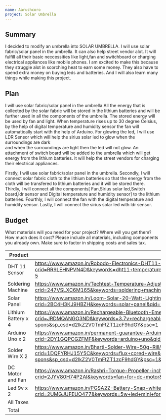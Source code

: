 ```yaml
---
name: Aarushcoro
project: Solar Umbrella
---
```


## Summary

I decided to modify an umbrella into SOLAR UMBRELLA. I will use solar fabric/solar panel in the umbrella. 
It can also help street vendor alot. It will fulfill all their basic neccessities like light,fan and switchboard or charging electrical appliances like mobile phones.
I am excited to make this because they struggle alot in scorching heat to earn some money. They also have to spend extra money on buying leds and batteries. And I will
also learn many things while making this project.

## Plan

I will use solar fabric/solar panel in the umbrella
All the energy that is collected by the solar fabric will be stored in the lithium batteries and will be further used in all the components of the umbrella. 
The stored energy will be used by fan and light. When temperature rises up to 30 degree Celsius, by the help of digital temperature and humidity sensor the fan will
automatically start with the help of Arduino. For glowing the led, I will use LDR Sensor which will help the sirius solar led to glow when the surroundings are dark   
and when the surroundings are light then the led will not glow. An attachment of switch board will be added to the umbrella which will get energy from the 
lithium batteries. It will help the street vendors for charging their electrical appliances.

Firstly, I will use solar fabric/solar panel in the umbrella.
Secondly, I will connect solar fabric cloth to the lithium batteries so that the energy from the cloth will be transfered to lithium batteries and it will be stored there.
Thirdly, I will connect all the components[ Fan,Sirius solar led,Switch board,ldr sensor and Digital temperature and humidity sensor] to the lithium batteries.
Fourthly, I will connect the fan with the digital temperature and humidity sensor.
Lastly, I will connect the sirius solar led with ldr sensor.

## Budget

What materials will you need for your project? Where will you get them? How much does it cost? Please include all materials, including components you already own. Make sure to factor in shipping costs and sales tax.

| Product             | Supplier/Link                                                                                                                                                                                                                                                                | Cost   |
|---------------------|------------------------------------------------------------------------------------------------------------------------------------------------------------------------------------------------------------------------------------------------------------------------------|--------|
| DHT 11 Sensor       | https://www.amazon.in/Robodo-Electronics-DHT11-Temperature-Raspberry/dp/B00BOMEO5U/ref=sr_1_5?crid=RR9LEHNPVN4D&keywords=dht11+temperature+and+humidity+sensor&qid=1673621853&sprefix=dht11+temperature+and+humidity+sensor%2Caps%2C241&sr=8-5                               | $1.55  |                                      
| Soldering Machine   | https://www.amazon.in/Techtest-Temperature-Adjustable-Soldering-SOLDERING/dp/B07RC4SVG2/ref=sr_1_7?crid=247VSLXC6M165&keywords=soldering+machine&qid=1673625977&sprefix=soldering+machi%2Caps%2C486&sr=8-7                                                                   | $7.28  |
| Solar Panel         | https://www.amazon.in/Loom-Solar-20-Watt-Lighting/dp/B07JVX4PZT/ref=sr_1_7?crid=2BC4H3KJ9HBZH&keywords=solar+panel&qid=1673627214&sprefix=solar+pane%2Caps%2C287&sr=8-7                                                                                                      | $15.93 |
| Lithium Battery x 4 | https://www.amazon.in/Rechargeable-Bluetooth-Emergency-Industrial-Equipment/dp/B0BHQTG1DX/ref=sr_1_2_sspa?crid=JRDMQANGO3ND&keywords=3.7v+rechargeable+lithium+battery&qid=1673627870&sprefix=rechargeble+lith%2Caps%2C285&sr=8-2-spons&sp_csd=d2lkZ2V0TmFtZT1zcF9hdGY&psc=1 | $13.73 |
| Arduino Uno x 2     | https://www.amazon.in/permanent-guarantee-Arduino-Uno/dp/B0044X2E5S/ref=sr_1_8?crid=2DY1GQPCGZFMF&keywords=arduino+uno&qid=1673628473&sprefix=arduino%2Caps%2C268&sr=8-8                                                                                                     | $49.98 |
| Solder Wire X 2     | https://www.amazon.in/Bharti-Solder-Wire-50g-Rill/dp/B0BKQJYS6K/ref=sr_1_2_sspa?crid=1DQFYRHJ15Y5C&keywords=flux+cored+wire&qid=1673675841&sprefix=flux+cored+wir%2Caps%2C329&sr=8-2-spons&sp_csd=d2lkZ2V0TmFtZT1zcF9hdGY&psc=1&smid=A32MLYOFMPAUFR                          | $5.92  |
| DC Motor and Fan    | https://www.amazon.in/Rashri-Torque-Propeller-inches-Mounting/dp/B07DJPHH5W/ref=sr_1_1?crid=2JYV80H74P2AI&keywords=fan+for+dc+motor&qid=1673630449&sprefix=fan+for+dc+moto%2Caps%2C234&sr=8-1                                                                                | $4.16  | 
| Led 9v x 2          | https://www.amazon.in/PGSA2Z-Battery-Snap-white-strip/dp/B077H1Z3GQ/ref=sr_1_4?crid=2UMGJUFEUO477&keywords=5w+led+mini+for+projects&qid=1673680862&sprefix=5w+led+mini+for+projects%2Caps%2C244&sr=8-4                                                                       | $3.56  | 
| All Taxes           |                                                                                                                                                                                                                                                                              | $20.38 | 
| Total               |                                                                                                                                                                                                                                                                              | $122.49|
